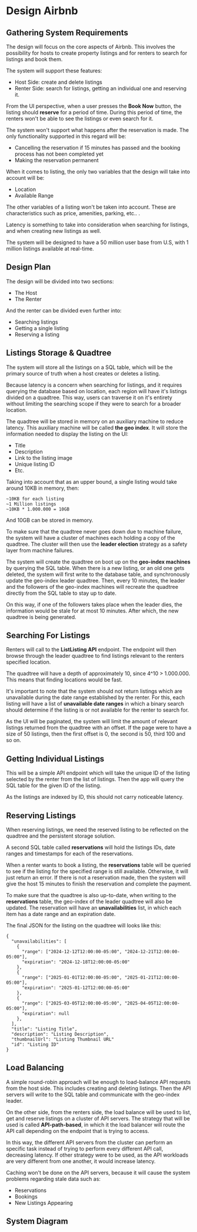 # Design Airbnb
## Gathering System Requirements
The design will focus on the core aspects of Airbnb. This involves the possibility for hosts to create property listings and for renters to search for listings and book them.

The system will support these features:
- Host Side: create and delete listings
- Renter Side: search for listings, getting an individual one and reserving it.

From the UI perspective, when a user presses the **Book Now** button, the listing should **reserve** for a period of time. During this period of time, the renters won't be able to see the listings or even search for it.

The system won't support what happens after the reservation is made. The only functionality supported in this regard will be:
- Cancelling the reservation if 15 minutes has passed and the booking process has not been completed yet
- Making the reservation permanent

When it comes to listing, the only two variables that the design will take into account will be:
- Location
- Available Range

The other variables of a listing won't be taken into account. These are characteristics such as price, amenities, parking, etc.. .

Latency is something to take into consideration when searching for listings, and when creating new listings as well.

The system will be designed to have a 50 million user base from U.S, with 1 million listings available at real-time.

## Design Plan
The design will be divided into two sections:
- The Host
- The Renter

And the renter can be divided even further into:
- Searching listings
- Getting a single listing
- Reserving a listing

## Listings Storage & Quadtree
The system will store all the listings on a SQL table, which will be the primary source of truth when a host creates or deletes a listing. 

Because latency is a concern when searching for listings, and it requires querying the database based on location, each region will have it's listings divided on a quadtree. This way, users can traverse it on it's entirety without limiting the searching scope if they were to search for a broader location.

The quadtree will be stored in memory on an auxiliary machine to reduce latency. This auxiliary machine will be called **the geo index**. It will store the information needed to display the listing on the UI:
- Title
- Description
- Link to the listing image
- Unique listing ID
- Etc.

Taking into account that as an upper bound, a single listing would take around 10KB in memory, then:
```
~10KB for each listing
~1 Million listings
~10KB * 1.000.000 = 10GB
```

And 10GB can be stored in memory.

To make sure that the quadtree never goes down due to machine failure, the system will have a cluster of machines each holding a copy of the quadtree. The cluster will then use the **leader election** strategy as a safety layer from machine failures.

The system will create the quadtree on boot up on the **geo-index machines** by querying the SQL table. When there is a new listing, or an old one gets deleted, the system will first write to the database table, and synchronously update the geo-index leader quadtree. Then, every 10 minutes, the leader and the followers of the geo-index machines will recreate the quadtree directly from the SQL table to stay up to date.

On this way, if one of the followers takes place when the leader dies, the information would be stale for at most 10 minutes. After which, the new quadtree is being generated.

## Searching For Listings
Renters will call to the **ListListing API** endpoint. The endpoint will then browse through the leader quadtree to find listings relevant to the renters specified location.

The quadtree will have a depth of approximately 10, since 4^10 > 1.000.000. This means that finding locations would be fast.

It's important to note that the system should not return listings which are unavailable during the date range established by the renter. For this, each listing will have a list of **unavailable date ranges** in which a binary search should determine if the listing is or not available for the renter to search for.

As the UI will be paginated, the system will limit the amount of relevant listings returned from the quadtree with an offset. If the page were to have a size of 50 listings, then the first offset is 0, the second is 50, third 100 and so on.

## Getting Individual Listings
This will be a simple API endpoint which will take the unique ID of the listing selected by the renter from the list of listings. Then the app will query the SQL table for the given ID of the listing.

As the listings are indexed by ID, this should not carry noticeable latency.

## Reserving Listings
When reserving listings, we need the reserved listing to be reflected on the quadtree and the persistent storage solution. 

A second SQL table called **reservations** will hold the listings IDs, date ranges and timestamps for each of the reservations. 

When a renter wants to book a listing, the **reservations** table will be queried to see if the listing for the specified range is still available. Otherwise, it will just return an error. If there is not a reservation made, then the system will give the host 15 minutes to finish the reservation and complete the payment.

To make sure that the quadtree is also up-to-date, when writing to the **reservations** table, the geo-index of the leader quadtree will also be updated. The reservation will have an **unavailabilities** list, in which each item has a date range and an expiration date.

The final JSON for the listing on the quadtree will looks like this:
```
{
  "unavailabilities": [
    {
      "range": ["2024-12-12T12:00:00-05:00", "2024-12-21T12:00:00-05:00"],
      "expiration": "2024-12-18T12:00:00-05:00"
    },
    {
      "range": ["2025-01-01T12:00:00-05:00", "2025-01-21T12:00:00-05:00"],
      "expiration": "2025-01-12T12:00:00-05:00"
    },
    {
      "range": ["2025-03-05T12:00:00-05:00", "2025-04-05T12:00:00-05:00"],
      "expiration": null
    },
  ],
  "title": "Listing Title",
  "description": "Listing Description",
  "thumbnailUrl": "Listing Thumbnail URL"
  "id": "Listing ID"
}
```
## Load Balancing
A simple round-robin approach will be enough to load-balance API requests from the host side. This includes creating and deleting listings. Then the API servers will write to the SQL table and communicate with the geo-index leader.

On the other side, from the renters side, the load balance will be used to list, get and reserve listings on a cluster of API servers. The strategy that will be used is called **API-path-based**, in which it the load balancer will route the API call depending on the endpoint that is trying to access.

In this way, the different API servers from the cluster can perform an specific task instead of trying to perform every different API call, decreasing latency. If other strategy were to be used, as the API workloads are very different from one another, it would increase latency.

Caching won't be done on the API servers, because it will cause the system problems regarding stale data such as:
- Reservations
- Bookings
- New Listings Appearing

## System Diagram
